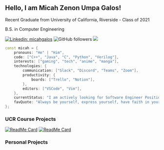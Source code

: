 <h2>Hello, I am Micah Zenon Umpa Galos!</h2>

<p>Recent Graduate from University of California, Riverside - Class of 2021</p>
<p>B.S. in Computer Engineering</p>

[![Linkedin: micahgalos](https://img.shields.io/badge/-micahgalos-blue?style=flat-square&logo=Linkedin&logoColor=white&link=https://www.linkedin.com/in/micahgalos/)](https://www.linkedin.com/in/micahgalos/)
![GitHub followers](https://img.shields.io/github/followers/micahgalos?label=Follow&style=social)
![](https://visitor-badge.glitch.me/badge?page_id=micahgalos.micahgalos)

```c++
const micah = {
    pronouns: "He" | "Him",
    code: ["C++", "Java", "C", "Python", "Verilog"],
    interests: ["gaming", "tech", "anime", "manga"],
    technologies: {
        communication: ["Slack", "Discord", "Teams", "Zoom"],
        productivity: {
            boards: ["Trello", "Notion"],
        },
        editors: ["VSCode", "Vim"], 
    },
    currentStatus: "I am actively looking for Software Engineer Positions",
    favQuote: "Always be yourself, express yourself, have faith in yourself, don't go out and look for a successful personality and duplicate it"
};
```
### UCR Course Projects

[![ReadMe Card](https://github-readme-stats.vercel.app/api/pin/?username=micahgalos&repo=J2M_Compiler&show_owner=true)](https://github.com/micahgalos/J2M_Compiler)
[![ReadMe Card](https://github-readme-stats.vercel.app/api/pin/?username=micahgalos&repo=Remote_Shell&show_owner=true)](https://github.com/micahgalos/Remote_Shell)

### Personal Projects
